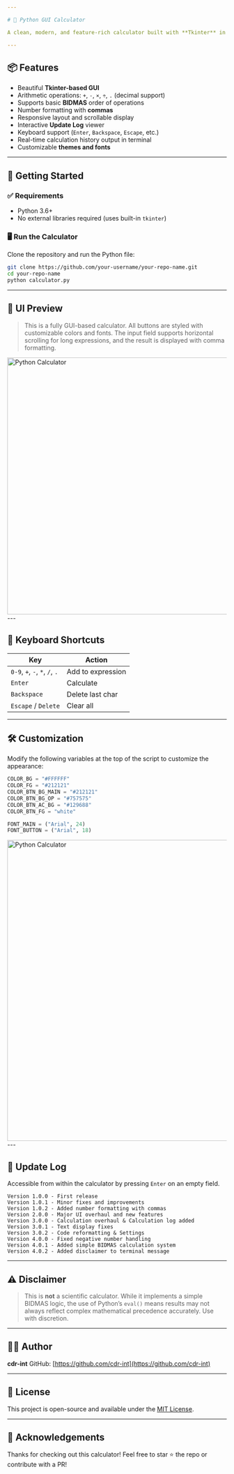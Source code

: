 ```yaml
---

# 🧮 Python GUI Calculator

A clean, modern, and feature-rich calculator built with **Tkinter** in Python. It supports basic arithmetic operations, follows a simple **BIDMAS** rule system, and includes a scrollable history display and update log viewer. Ideal for everyday use, and perfect for learning about GUI programming in Python.

---
```


## 📦 Features

- Beautiful **Tkinter-based GUI**
- Arithmetic operations: `+`, `-`, `×`, `÷`, `.` (decimal support)
- Supports basic **BIDMAS** order of operations
- Number formatting with **commas**
- Responsive layout and scrollable display
- Interactive **Update Log** viewer
- Keyboard support (`Enter`, `Backspace`, `Escape`, etc.)
- Real-time calculation history output in terminal
- Customizable **themes and fonts**

---

## 🚀 Getting Started

### ✅ Requirements

- Python 3.6+
- No external libraries required (uses built-in `tkinter`)

### 🖥️ Run the Calculator

Clone the repository and run the Python file:

```bash
git clone https://github.com/your-username/your-repo-name.git
cd your-repo-name
python calculator.py
````

---

## 🎨 UI Preview

> This is a fully GUI-based calculator. All buttons are styled with customizable colors and fonts. The input field supports horizontal scrolling for long expressions, and the result is displayed with comma formatting.
<img width="769" height="589" alt="Python Calculator" src="https://github.com/user-attachments/assets/d133ff83-8e42-444c-a3fe-85119f2d7de3" />
---

## 🧰 Keyboard Shortcuts

| Key                            | Action            |
| ------------------------------ | ----------------- |
| `0-9`, `+`, `-`, `*`, `/`, `.` | Add to expression |
| `Enter`                        | Calculate         |
| `Backspace`                    | Delete last char  |
| `Escape` / `Delete`            | Clear all         |

---

## 🛠️ Customization

Modify the following variables at the top of the script to customize the appearance:

```python
COLOR_BG = "#FFFFFF"
COLOR_FG = "#212121"
COLOR_BTN_BG_MAIN = "#212121"
COLOR_BTN_BG_OP = "#757575"
COLOR_BTN_AC_BG = "#129688"
COLOR_BTN_FG = "white"

FONT_MAIN = ("Arial", 24)
FONT_BUTTON = ("Arial", 18)
```
<img width="1198" height="690" alt="Python Calculator" src="https://github.com/user-attachments/assets/20e85110-0144-406f-8f9d-11007f414857" />
---

## 📝 Update Log

Accessible from within the calculator by pressing `Enter` on an empty field.

```
Version 1.0.0 - First release  
Version 1.0.1 - Minor fixes and improvements  
Version 1.0.2 - Added number formatting with commas  
Version 2.0.0 - Major UI overhaul and new features  
Version 3.0.0 - Calculation overhaul & Calculation log added  
Version 3.0.1 - Text display fixes  
Version 3.0.2 - Code reformatting & Settings  
Version 4.0.0 - Fixed negative number handling  
Version 4.0.1 - Added simple BIDMAS calculation system  
Version 4.0.2 - Added disclaimer to terminal message  
```

---

## ⚠️ Disclaimer

> This is **not** a scientific calculator.
> While it implements a simple BIDMAS logic, the use of Python’s `eval()` means results may not always reflect complex mathematical precedence accurately. Use with discretion.

---

## 👨‍💻 Author

**cdr-int**
GitHub: [https://github.com/cdr-int](https://github.com/cdr-int)

---

## 📄 License

This project is open-source and available under the [MIT License](LICENSE).

---

## 🙏 Acknowledgements

Thanks for checking out this calculator! Feel free to star ⭐ the repo or contribute with a PR!

